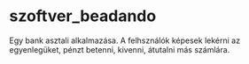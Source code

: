 # szoftver_beadando

Egy bank asztali alkalmazása. A felhsználók képesek lekérni az egyenlegüket, pénzt betenni, kivenni, átutalni más számlára.
